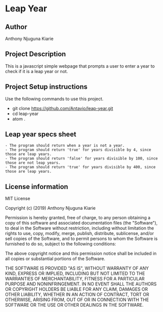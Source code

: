 # Leap Year

## Author
  Anthony Njuguna Kiarie

## Project Description
  This is a javascript simple webpage that prompts a user to enter a year to check if it is a leap year or not.

## Project Setup instructions
  Use the following commands to use this project.
  - git clone https://github.com/Antavio/leap-year.git
  - cd leap-year
  - atom .

## Leap year specs sheet
    - The program should return when a year is not a year.
    - The program should return 'true' for years divisible by 4, since those are leap years.
    - The program should return 'false' for years divisible by 100, since those are not leap years.
    - The program should return 'true' for years divisible by 400, since those are leap years. 

## License information
MIT License

Copyright (c) (2019) Anthony Njuguna Kiarie

Permission is hereby granted, free of charge, to any person obtaining a copy
of this software and associated documentation files (the "Software"), to deal
in the Software without restriction, including without limitation the rights
to use, copy, modify, merge, publish, distribute, sublicense, and/or sell
copies of the Software, and to permit persons to whom the Software is
furnished to do so, subject to the following conditions:

The above copyright notice and this permission notice shall be included in all
copies or substantial portions of the Software.

THE SOFTWARE IS PROVIDED "AS IS", WITHOUT WARRANTY OF ANY KIND, EXPRESS OR
IMPLIED, INCLUDING BUT NOT LIMITED TO THE WARRANTIES OF MERCHANTABILITY,
FITNESS FOR A PARTICULAR PURPOSE AND NONINFRINGEMENT. IN NO EVENT SHALL THE
AUTHORS OR COPYRIGHT HOLDERS BE LIABLE FOR ANY CLAIM, DAMAGES OR OTHER
LIABILITY, WHETHER IN AN ACTION OF CONTRACT, TORT OR OTHERWISE, ARISING FROM,
OUT OF OR IN CONNECTION WITH THE SOFTWARE OR THE USE OR OTHER DEALINGS IN THE
SOFTWARE.

